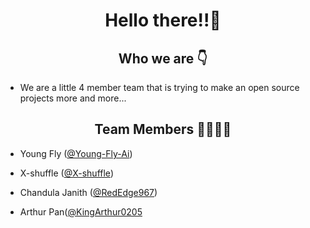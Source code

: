 <h1 align="center">Hello there!!👋</h1>
<h2 align="center">Who we are 👇</h2>
<ul>
  <li>We are a little 4 member team that is trying to make an open source projects more and more...</li>
</ul>

<h2 align="center">Team Members 👨👨👨👨‍</h2>

* Young Fly ([@Young-Fly-Ai](https://github.com/Young-Fly-Ai))

* X-shuffle ([@X-shuffle](https://github.com/X-shuffle))

* Chandula Janith ([@RedEdge967](https://github.com/RedEdge967))

* Arthur Pan([@KingArthur0205](https://github.com/KingArthur0205) 
